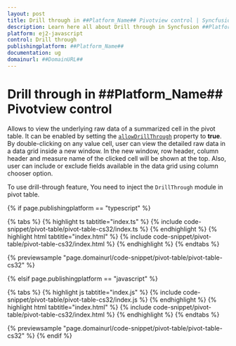 ```yaml
---
layout: post
title: Drill through in ##Platform_Name## Pivotview control | Syncfusion
description: Learn here all about Drill through in Syncfusion ##Platform_Name## Pivotview control of Syncfusion Essential JS 2 and more.
platform: ej2-javascript
control: Drill through 
publishingplatform: ##Platform_Name##
documentation: ug
domainurl: ##DomainURL##
---
```


# Drill through in ##Platform_Name## Pivotview control

Allows to view the underlying raw data of a summarized cell in the pivot table. It can be enabled by setting the [`allowDrillThrough`](https://ej2.syncfusion.com/javascript/documentation/api/pivotview/#allowdrillthrough) property to **true**. By double-clicking on any value cell, user can view the detailed raw data in a data grid inside a new window. In the new window, row header, column header and measure name of the clicked cell will be shown at the top. Also, user can include or exclude fields available in the data grid using column chooser option.

To use drill-through feature, You need to inject the `DrillThrough` module in pivot table.

{% if page.publishingplatform == "typescript" %}

 {% tabs %}
{% highlight ts tabtitle="index.ts" %}
{% include code-snippet/pivot-table/pivot-table-cs32/index.ts %}
{% endhighlight %}
{% highlight html tabtitle="index.html" %}
{% include code-snippet/pivot-table/pivot-table-cs32/index.html %}
{% endhighlight %}
{% endtabs %}
        
{% previewsample "page.domainurl/code-snippet/pivot-table/pivot-table-cs32" %}

{% elsif page.publishingplatform == "javascript" %}

{% tabs %}
{% highlight js tabtitle="index.js" %}
{% include code-snippet/pivot-table/pivot-table-cs32/index.js %}
{% endhighlight %}
{% highlight html tabtitle="index.html" %}
{% include code-snippet/pivot-table/pivot-table-cs32/index.html %}
{% endhighlight %}
{% endtabs %}

{% previewsample "page.domainurl/code-snippet/pivot-table/pivot-table-cs32" %}
{% endif %}
